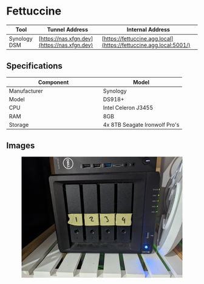 # Fettuccine

| Tool         | Tunnel Address                               | Internal Address                                                   |
| ------------ | -------------------------------------------- | ------------------------------------------------------------------ |
| Synology DSM | [https://nas.xfgn.dev](https://nas.xfgn.dev) | [https://fettuccine.agg.local](https://fettuccine.agg.local:5001/) |

## Specifications

<table><thead><tr><th width="234">Component</th><th>Model</th></tr></thead><tbody><tr><td>Manufacturer</td><td>Synology </td></tr><tr><td>Model</td><td>DS918+</td></tr><tr><td>CPU</td><td>Intel Celeron J3455</td></tr><tr><td>RAM</td><td>8GB</td></tr><tr><td>Storage</td><td>4x 8TB Seagate Ironwolf Pro's</td></tr></tbody></table>

## Images

<figure><img src="../.gitbook/assets/image (4).png" alt=""><figcaption></figcaption></figure>
